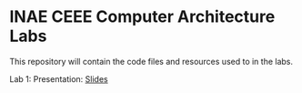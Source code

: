 # INAE CEEE Computer Architecture Labs

This repository will contain the code files and resources used to in the labs.

Lab 1: 
  Presentation: [Slides](https://docs.google.com/presentation/d/1RG__yPIuvqMOuFOoGApTru_U7_-Noag9ABGDI2vxsMo/edit?slide=id.g347c326974e_0_0#slide=id.g347c326974e_0_0) 
